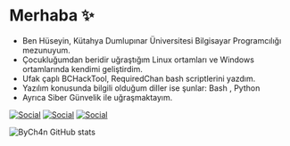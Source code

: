 # Merhaba ✨
- Ben Hüseyin, Kütahya Dumlupınar Üniversitesi Bilgisayar Programcılığı mezunuyum.
- Çocukluğumdan beridir uğraştığım Linux ortamları ve Windows ortamlarında kendimi geliştirdim.
- Ufak çaplı BCHackTool, RequiredChan bash scriptlerini yazdım.
- Yazılım konusunda bilgili olduğum diller ise şunlar: Bash , Python
- Ayrıca Siber Günvelik ile uğraşmaktayım.

[![Social](https://skillicons.dev/icons?i=instagram&perline=3)](https://www.instagram.com/huseyinaltns/)
[![Social](https://skillicons.dev/icons?i=linkedin&perline=3)](https://www.linkedin.com/in/huseyinaltns/)
[![Social](https://skillicons.dev/icons?i=github&perline=3)](https://github.com/ByCh4n)

![ByCh4n GitHub stats](https://github-readme-stats.vercel.app/api?username=ByCh4n&show_icons=true&theme=merko)



